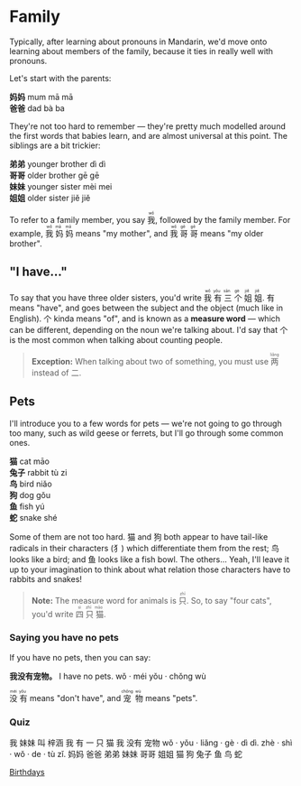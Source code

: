 # Family
Typically, after learning about pronouns in Mandarin, we'd move onto learning about members of the family, because it ties in really well with pronouns.

Let's start with the parents:

<div class="phrase">
    <strong>妈妈</strong> <span>mum</span> <span>mā mā</span>
</div>

<div class="phrase">
    <strong>爸爸</strong> <span>dad</span> <span>bà ba</span>
</div>

They're not too hard to remember — they're pretty much modelled around the first words that babies learn, and are almost universal at this point. The siblings are a bit trickier:

<div class="split">
    <div>
        <div class="phrase">
            <strong>弟弟</strong> <span>younger brother</span> <span>dì dì</span>
        </div>
        <div class="phrase">
            <strong>哥哥</strong> <span>older brother</span> <span>gē gē</span>
        </div>
    </div>
    <div>
        <div class="phrase">
            <strong>妹妹</strong> <span>younger sister</span> <span>mèi mei</span>
        </div>
        <div class="phrase">
            <strong>姐姐</strong> <span>older sister</span> <span>jiě jiě</span>
        </div>
    </div>
</div>

To refer to a family member, you say <ruby>我 <rt>wǒ</rt></ruby>, followed by the family member. For example, <ruby>我 <rt>wǒ</rt> 妈 <rt>mā</rt> 妈 <rt>mā</rt></ruby> means "my mother", and <ruby>我 <rt>wǒ</rt> 哥 <rt>gē</rt> 哥 <rt>gē</rt></ruby> means "my older brother".

## "I have..."
To say that you have three older sisters, you'd write <ruby>我 <rt>wǒ</rt> 有 <rt>yǒu</rt> 三 <rt>sān</rt> 个 <rt>gè</rt> 姐 <rt>jiě</rt> 姐 <rt>jiě</rt></ruby>. 有 means "have", and goes between the subject and the object (much like in English). 个 kinda means "of", and is known as a <strong>measure word</strong> — which can be different, depending on the noun we're talking about. I'd say that 个 is the most common when talking about counting people.

> **Exception:** When talking about two of something, you must use <ruby>两 <rt>liǎng</rt></ruby> instead of 二.

## Pets
I'll introduce you to a few words for pets — we're not going to go through too many, such as wild geese or ferrets, but I'll go through some common ones.

<div class="split">
    <div>
        <div class="phrase">
            <strong>猫</strong> <span>cat</span> <span>māo</span>
        </div>
        <div class="phrase">
            <strong>兔子</strong> <span>rabbit</span> <span>tù zi</span>
        </div>
        <div class="phrase">
            <strong>鸟</strong> <span>bird</span> <span>niǎo</span>
        </div>
    </div>
    <div>
        <div class="phrase">
            <strong>狗</strong> <span>dog</span> <span>gǒu</span>
        </div>
        <div class="phrase">
            <strong>鱼</strong> <span>fish</span> <span>yú</span>
        </div>
        <div class="phrase">
            <strong>蛇</strong> <span>snake</span> <span>shé</span>
        </div>
    </div>
</div>

Some of them are not too hard. 猫 and 狗 both appear to have tail-like radicals in their characters (犭) which differentiate them from the rest; 鸟 looks like a bird; and 鱼 looks like a fish bowl. The others... Yeah, I'll leave it up to your imagination to think about what relation those characters have to rabbits and snakes!

> **Note:** The measure word for animals is <ruby>只 <rt>zhī</rt></ruby>. So, to say "four cats", you'd write <ruby>四 <rt>sì</rt> 只 <rt>zhī</rt> 猫 <rt>māo</rt></ruby>.

### Saying you have no pets
If you have no pets, then you can say:

<div class="phrase">
    <strong>我没有宠物。</strong> <span>I have no pets.</span> <span>wǒ · méi yǒu · chǒng wù</span>
</div>

<ruby>没 <rt>méi</rt> 有 <rt>yǒu</rt></ruby> means "don't have", and <ruby>宠 <rt>chǒng</rt> 物 <rt>wù</rt></ruby> means "pets".

### Quiz

<quiz-set>
    <quiz-page type="arrange">
        <quiz-question question="你妹妹叫什么名字？" after="我妹妹叫梓涵。">
            <quiz-block>我</quiz-block>
            <quiz-block>妹妹</quiz-block>
            <quiz-block>叫</quiz-block>
            <quiz-block>梓涵</quiz-block>
        </quiz-question>
        <quiz-question question="你有<ruby>多 <rt>duō</rt> 少 <rt>shǎo</rt></ruby>只猫？" after="我有一只猫。">
            <quiz-block>我</quiz-block>
            <quiz-block>有</quiz-block>
            <quiz-block>一</quiz-block>
            <quiz-block>只</quiz-block>
            <quiz-block>猫</quiz-block>
        </quiz-question>
        <quiz-question question="你有宠物吗？" after="我没有宠物。">
            <quiz-block>我</quiz-block>
            <quiz-block>没有</quiz-block>
            <quiz-block>宠物</quiz-block>
        </quiz-question>
    </quiz-page>
    <quiz-page type="pinyin">
        <quiz-question question="Transcribe: 我有两个弟弟。">wǒ · yǒu · liǎng · gè · dì dì.</quiz-question>
        <quiz-question question="Transcribe: 这是我的兔子。">zhè · shì · wǒ · de · tù zǐ.</quiz-question>
    </quiz-page>
    <quiz-page type="match">
        <quiz-block answer="mum">妈妈</quiz-block>
        <quiz-block answer="dad">爸爸</quiz-block>
        <quiz-block answer="younger brother">弟弟</quiz-block>
        <quiz-block answer="younger sister">妹妹</quiz-block>
        <quiz-block answer="older brother">哥哥</quiz-block>
        <quiz-block answer="older sister">姐姐</quiz-block>
    </quiz-page>
    <quiz-page type="match">
        <quiz-block answer="cat">猫</quiz-block>
        <quiz-block answer="dog">狗</quiz-block>
        <quiz-block answer="rabbit">兔子</quiz-block>
        <quiz-block answer="fish">鱼</quiz-block>
        <quiz-block answer="bird">鸟</quiz-block>
        <quiz-block answer="snake">蛇</quiz-block>
    </quiz-page>
</quiz-set>

<a href="basics/birthdays.md" class="next">Birthdays</a>